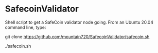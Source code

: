 # SafecoinValidator

Shell script to get a SafeCoin validator node going.  From an Ubuntu 20.04 command line, type:

git clone https://github.com/mountain720/SafecoinValidator/safecoin.sh

./safecoin.sh
